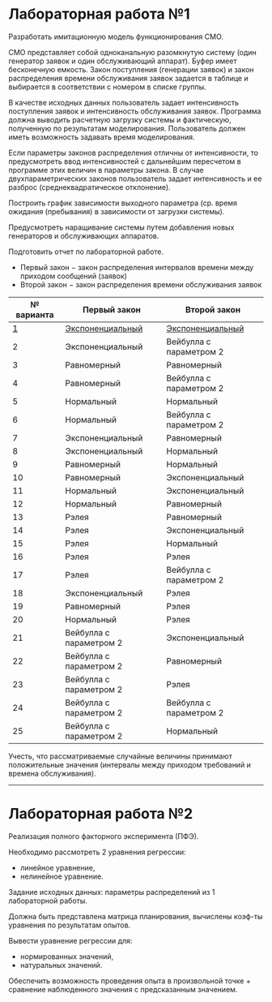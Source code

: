 # Лабораторная работа №1

Разработать имитационную модель функционирования СМО.

СМО представляет собой одноканальную разомкнутую систему (один генератор заявок и один обслуживающий аппарат). Буфер имеет бесконечную емкость.
Закон поступления (генерации заявок) и закон распределения времени обслуживания заявок задается в таблице и выбирается в соответствии с номером в списке группы.

В качестве исходных данных пользователь задает интенсивность поступления заявок и интенсивность обслуживания заявок. Программа должна выводить расчетную загрузку системы и фактическую, полученную по результатам моделирования. Пользователь должен иметь возможность задавать время моделирования.

Если параметры законов распределения отличны от интенсивности, то предусмотреть ввод интенсивностей с дальнейшим пересчетом в программе этих величин в параметры закона. В случае двухпараметрических законов пользователь задает интенсивность и ее разброс (среднеквадратическое отклонение).

Построить график зависимости выходного параметра (ср. время ожидания (пребывания) в зависимости от загрузки системы).

Предусмотреть наращивание системы путем добавления новых генераторов и обслуживающих аппаратов.

Подготовить отчет по лабораторной работе.

- Первый закон $-$ закон распределения интервалов времени между приходом сообщений (заявок)
- Второй закон $-$ закон распределения времени обслуживания заявок

№ варианта | Первый закон | Второй закон
--- | --- | ---
<u>1</u> | <u>Экспоненциальный</u> | <u>Экспоненциальный</u>
2 | Экспоненциальный | Вейбулла с параметром 2
3 | Равномерный | Равномерный
4 | Равномерный | Вейбулла с параметром 2
5 | Нормальный | Нормальный
6 | Нормальный | Вейбулла с параметром 2
7 | Экспоненциальный | Равномерный
8 | Экспоненциальный | Нормальный
9 | Равномерный | Нормальный
10 | Равномерный | Экспоненциальный
11 | Нормальный | Экспоненциальный
12 | Нормальный | Равномерный
13 | Рэлея | Равномерный
14 | Рэлея | Экспоненциальный
15 | Рэлея | Нормальный
16 | Рэлея | Рэлея
17 | Рэлея | Вейбулла с параметром 2
18 | Экспоненциальный | Рэлея
19 | Равномерный | Рэлея
20 | Нормальный | Рэлея
21 | Вейбулла с параметром 2 | Экспоненциальный
22 | Вейбулла с параметром 2 | Равномерный
23 | Вейбулла с параметром 2 | Рэлея
24 | Вейбулла с параметром 2 | Вейбулла с параметром 2
25 | Вейбулла с параметром 2 | Нормальный

Учесть, что рассматриваемые случайные величины принимают положительные значения (интервалы между приходом требований и времена обслуживания).

---

# Лабораторная работа №2

Реализация полного факторного эксперимента (ПФЭ).

Необходимо рассмотреть 2 уравнения регрессии:
- линейное уравнение,
- нелинейное уравнение.

Задание исходных данных: параметры распределений из 1 лабораторной работы.

Должна быть представлена матрица планирования, вычислены коэф-ты уравнения по результатам опытов.

Вывести уравнение регрессии для:
- нормированных значений,
- натуральных значений.

Обеспечить возможность проведения опыта в произвольной точке + сравнение наблюденного значения с предсказанным значением.
